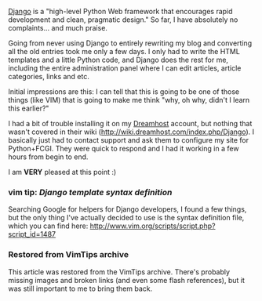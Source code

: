 <!-- :metadata:

title: Thoughts on Django
tags: Programming, Django
publishedAt: 2007-10-31T17:45:25-0700
summary:

<a href='http://www.djangoproject.com'>Django</a> is a "high-level Python Web
framework that encourages rapid development and clean, pragmatic design."  So
far, I have absolutely no complaints... and much praise.

-->

<a href='http://www.djangoproject.com'>Django</a> is a "high-level Python Web
framework that encourages rapid development and clean, pragmatic design."  So
far, I have absolutely no complaints... and much praise.

Going from never using Django to entirely rewriting my blog and converting all
the old entries took me only a few days.  I only had to write the HTML
templates and a little Python code, and Django does the rest for me, including
the entire administration panel where I can edit articles, article categories,
links and etc.

Initial impressions are this:  I can tell that this is going to be one of those
things (like VIM) that is going to make me think "why, oh why, didn't I learn
this earlier?"

I had a bit of trouble installing it on my <a
href='http://www.dreamhost.com'>Dreamhost</a> account, but nothing that wasn't
covered in their wiki (http://wiki.dreamhost.com/index.php/Django).  I
basically just had to contact support and ask them to configure my site for
Python+FCGI.  They were quick to respond and I had it working in a few hours
from begin to end.

I am <b>VERY</b> pleased at this point :)

<div class='vimtip'>
<h3><b>vim tip:</b> <i>Django template syntax definition</i></h3>
<p>
Searching Google for helpers for Django developers, I found a few things, but
the only thing I've actually decided to use is the syntax definition file,
which you can find here: <a
href='http://www.vim.org/scripts/script.php?script_id=1487'>
http://www.vim.org/scripts/script.php?script_id=1487</a>
</div>
</p>

<div class="restored-from-archive">
  <h3>Restored from VimTips archive</h3>
  <p>
  This article was restored from the VimTips archive. There's probably
  missing images and broken links (and even some flash references), but it
  was still important to me to bring them back.
  </p>
</div>
